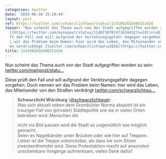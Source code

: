 ```yaml
---
categories: twitter
date: '2019-06-18 15:20:44'
layout: post
ref: https://twitter.com/schwarzlichtwue/status/1141002816498151426
teaser: "Nun scheint das Thema auch von der Stadt aufgegriffen worden zu sein: [twitter.com/mainpost/statu\u2026\
  ](https://twitter.com/mainpost/status/1140710707471634432?s=19)\n\nDiese pr\xFC\
  ft den Fall und will aufgrund der Verletzungsgefahr dagegen vorgehen. Doch nennen\
  \ wir das Problem beim Namen: hier wird das Leben, das Miteinander von den Stra\xDF\
  en verdr\xE4ngt [twitter.com/schwarzlichtwu\u2026](https://twitter.com/schwarzlichtwue/status/1138008944423636993)"
title: 1141002816498151426
---
```

Nun scheint das Thema auch von der Stadt aufgegriffen worden zu sein: [twitter.com/mainpost/statu…](https://twitter.com/mainpost/status/1140710707471634432?s=19)

Diese prüft den Fall und will aufgrund der Verletzungsgefahr dagegen vorgehen. Doch nennen wir das Problem beim Namen: hier wird das Leben, das Miteinander von den Straßen verdrängt [twitter.com/schwarzlichtwu…](https://twitter.com/schwarzlichtwue/status/1138008944423636993)
> <b>Schwarzlicht Würzburg</b> ([@schwarzlichtwue](https://twitter.com/schwarzlichtwue)):  
>Was sich aktuell neben dem Grombühler Norma abspielt ist ein trauriger Fall von (privater) Städtepolitik wie sie in vielen Orten betrieben wird: Menschen die  
>  
>nicht ins Bild passen wird die Stadt so ungemütlich wie möglich gemacht.   
>Seien es Nagelbänder unter Brücken oder wie hier auf Treppen. Lieber ist die Treppe unbenutzbar, als dass sie zum Sitzen zweckentfremdet wird. Diese Protestaktion macht auf ansonsten unscheinbare Vorgänge aufmerksam, vielen Dank dafür!  

